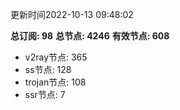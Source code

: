更新时间2022-10-13 09:48:02

**总订阅: 98**
**总节点: 4246**
**有效节点: 608**
- v2ray节点: 365
- ss节点: 128
- trojan节点: 108
- ssr节点: 7
